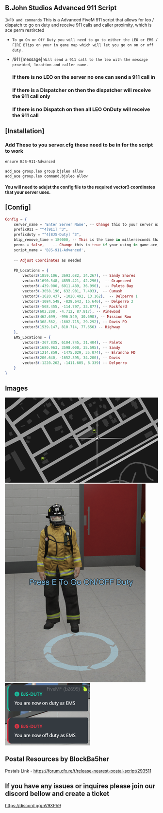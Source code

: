 ## B.John Studios Advanced 911 Script ##

`INFO and commands` 
This is a Advanced FiveM 911 script that allows for leo / dispatch to go on duty and receive 911 calls and caller proximity, which is ace perm restircted

- `To go On or Off Duty you will need to go to either the LEO or EMS / FIRE Blips on your in game map which will let you go on on or off duty.`


- /911 [message]                    `Will send a 911 call to the leo with the message provided, location and caller name.`   

    ### If there is no LEO on the server no one can send a 911 call in

    ### If there is a  Dispatcher on then the dispatcher will receive the 911 call only

    ### If there is no Dispatch on then all LEO OnDuty will receive the 911 call


## [Installation] ##

### Add These to you server.cfg these need to be in for the script to work ###

```
ensure BJS-911-Advanced

add_ace group.leo group.bjsleo allow
add_ace group.leo command.bjsleo allow
```

#### You will need to adujst the config file to the required vector3 coordinates that your server uses.


##  [Config] ##
```elixir
Config = {
    server_name = 'Enter Server Name', -- Change this to your server name if your wanting to
    prefix911 = "^4[911] ^3",
    prefixduty = "^4[BJS-Duty] ^3",
    blip_remove_time = 180000, -- This is the time in millerseconds that is will take for the 911 blip to go away
    perms = false,    -- Change this to true if your using in game ace_perms
    script_name = 'BJS-911-Advanced',

    -- Adjust Coordinates as needed
    
    PD_Locations = {
        vector3(1859.106, 3693.682, 34.267), -- Sandy Shores
        vector3(1690.548, 4855.421, 42.296),  -- Grapeseed
        vector3(-439.000, 6011.489, 36.996),  -- Paleto Bay
        vector3(-3058.196, 632.981, 7.493),  -- Cumash 
        vector3(-1620.437, -1020.492, 13.162),  -- Delperro 1
        vector3(-1084.548, -828.643, 15.646), -- Delperro 2
        vector3(-568.455, -114.797, 33.877), -- Rockford
        vector3(602.208, -4.712, 87.817), -- Vinewood 
        vector3(462.699, -996.549, 30.690), -- Mission Row 
        vector3(368.562, -1602.715, 29.292), -- Davis PD
        vector3(1539.147, 810.714, 77.656) -- Highway
    },
    EMS_Locations = {
        vector3(-367.835, 6104.745, 31.404), -- Paleto
        vector3(1680.963, 3598.000, 35.595), -- Sandy
        vector3(1214.859, -1475.029, 35.074), -- Elrancho FD
        vector3(206.640, -1652.395, 34.200), -- Davis
        vector3(-1220.262, -1411.605, 8.339) -- Delperro
    }
}
```

## Images

![GTA5 MAP](GTA5-MAP.png)
![DUTY TOGGLE](GTA5-DUTYTOGGLE.png)
![NOTIFICATION](GTA5-NOTIFICATION.png) 

## Postal Resources by BlockBa5her
Postals Link - https://forum.cfx.re/t/release-nearest-postal-script/293511

## If you have any issues or inquires please join our discord bellow and create a ticket

https://discord.gg/nV9XPh9
